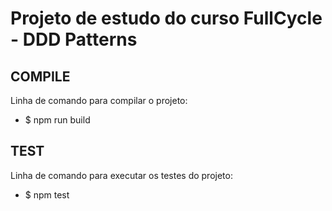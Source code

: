 # Projeto de estudo do curso FullCycle - DDD Patterns

## COMPILE

Linha de comando para compilar o projeto:

- $ npm run build

## TEST

Linha de comando para executar os testes do projeto:

- $ npm test
